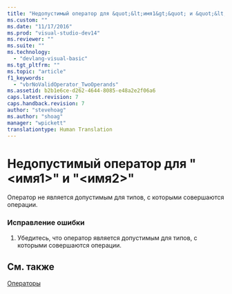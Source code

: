 ```yaml
---
title: "Недопустимый оператор для &quot;&lt;имя1&gt;&quot; и &quot;&lt;имя2&gt;&quot; | Microsoft Docs"
ms.custom: ""
ms.date: "11/17/2016"
ms.prod: "visual-studio-dev14"
ms.reviewer: ""
ms.suite: ""
ms.technology: 
  - "devlang-visual-basic"
ms.tgt_pltfrm: ""
ms.topic: "article"
f1_keywords: 
  - "vbrNoValidOperator_TwoOperands"
ms.assetid: b2b1e6ce-d262-4644-8085-e48a2e2f06a6
caps.latest.revision: 7
caps.handback.revision: 7
author: "stevehoag"
ms.author: "shoag"
manager: "wpickett"
translationtype: Human Translation
---
```

# Недопустимый оператор для &quot;&lt;имя1&gt;&quot; и &quot;&lt;имя2&gt;&quot;
Оператор не является допустимым для типов, с которыми совершаются операции.  
  
### Исправление ошибки  
  
1.  Убедитесь, что оператор является допустимым для типов, с которыми совершаются операции.  
  
## См. также  
 [Операторы](../../visual-basic/language-reference/operators/index.md)